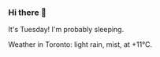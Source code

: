 ### Hi there :wave:

It's Tuesday! I'm probably sleeping.

Weather in Toronto: light rain, mist, at +11°C.
